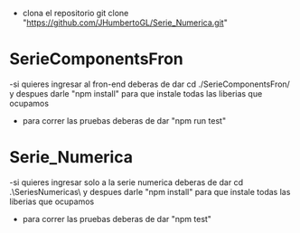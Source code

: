 - clona el repositorio git clone "https://github.com/JHumbertoGL/Serie_Numerica.git"

# SerieComponentsFron
-si quieres ingresar al fron-end deberas de dar cd ./SerieComponentsFron/ y despues darle 
"npm install" para que instale todas las liberias que ocupamos
- para correr las pruebas deberas de dar "npm run test"

# Serie_Numerica
-si quieres ingresar solo a la serie numerica deberas de dar cd .\SeriesNumericas\ y despues darle "npm install" para que instale todas las liberias que ocupamos
- para correr las pruebas deberas de dar "npm test"